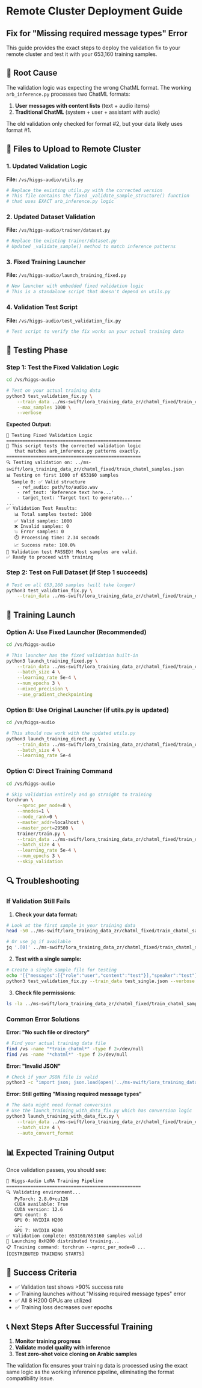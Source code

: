# Remote Cluster Deployment Guide
## Fix for "Missing required message types" Error

This guide provides the exact steps to deploy the validation fix to your remote cluster and test it with your 653,160 training samples.

## 🚨 Root Cause
The validation logic was expecting the wrong ChatML format. The working `arb_inference.py` processes two ChatML formats:
1. **User messages with content lists** (text + audio items)
2. **Traditional ChatML** (system + user + assistant with audio)

The old validation only checked for format #2, but your data likely uses format #1.

## 📁 Files to Upload to Remote Cluster

### 1. Updated Validation Logic
**File:** `/vs/higgs-audio/utils.py`
```bash
# Replace the existing utils.py with the corrected version
# This file contains the fixed _validate_sample_structure() function
# that uses EXACT arb_inference.py logic
```

### 2. Updated Dataset Validation  
**File:** `/vs/higgs-audio/trainer/dataset.py`
```bash
# Replace the existing trainer/dataset.py
# Updated _validate_sample() method to match inference patterns
```

### 3. Fixed Training Launcher
**File:** `/vs/higgs-audio/launch_training_fixed.py`
```bash
# New launcher with embedded fixed validation logic
# This is a standalone script that doesn't depend on utils.py
```

### 4. Validation Test Script
**File:** `/vs/higgs-audio/test_validation_fix.py`
```bash
# Test script to verify the fix works on your actual training data
```

## 🧪 Testing Phase

### Step 1: Test the Fixed Validation Logic
```bash
cd /vs/higgs-audio

# Test on your actual training data
python3 test_validation_fix.py \
    --train_data ../ms-swift/lora_training_data_zr/chatml_fixed/train_chatml_samples.json \
    --max_samples 1000 \
    --verbose
```

**Expected Output:**
```
🧪 Testing Fixed Validation Logic
==================================================
🔧 This script tests the corrected validation logic
   that matches arb_inference.py patterns exactly.
==================================================
🔍 Testing validation on: ../ms-swift/lora_training_data_zr/chatml_fixed/train_chatml_samples.json
📊 Testing on first 1000 of 653160 samples
  Sample 0: ✅ Valid structure
    - ref_audio: path/to/audio.wav
    - ref_text: 'Reference text here...'
    - target_text: 'Target text to generate...'
...
✅ Validation Test Results:
   📊 Total samples tested: 1000
   ✅ Valid samples: 1000
   ❌ Invalid samples: 0
   💥 Error samples: 0
   ⏱️ Processing time: 2.34 seconds
   📈 Success rate: 100.0%
🎉 Validation test PASSED! Most samples are valid.
✅ Ready to proceed with training
```

### Step 2: Test on Full Dataset (if Step 1 succeeds)
```bash
# Test on all 653,160 samples (will take longer)
python3 test_validation_fix.py \
    --train_data ../ms-swift/lora_training_data_zr/chatml_fixed/train_chatml_samples.json
```

## 🚀 Training Launch

### Option A: Use Fixed Launcher (Recommended)
```bash
cd /vs/higgs-audio

# This launcher has the fixed validation built-in
python3 launch_training_fixed.py \
    --train_data ../ms-swift/lora_training_data_zr/chatml_fixed/train_chatml_samples.json \
    --batch_size 4 \
    --learning_rate 5e-4 \
    --num_epochs 3 \
    --mixed_precision \
    --use_gradient_checkpointing
```

### Option B: Use Original Launcher (if utils.py is updated)
```bash
cd /vs/higgs-audio

# This should now work with the updated utils.py
python3 launch_training_direct.py \
    --train_data ../ms-swift/lora_training_data_zr/chatml_fixed/train_chatml_samples.json \
    --batch_size 4 \
    --learning_rate 5e-4
```

### Option C: Direct Training Command
```bash
cd /vs/higgs-audio

# Skip validation entirely and go straight to training
torchrun \
    --nproc_per_node=8 \
    --nnodes=1 \
    --node_rank=0 \
    --master_addr=localhost \
    --master_port=29500 \
    trainer/train.py \
    --train_data ../ms-swift/lora_training_data_zr/chatml_fixed/train_chatml_samples.json \
    --batch_size 4 \
    --learning_rate 5e-4 \
    --num_epochs 3 \
    --skip_validation
```

## 🔍 Troubleshooting

### If Validation Still Fails

1. **Check your data format:**
```bash
# Look at the first sample in your training data
head -50 ../ms-swift/lora_training_data_zr/chatml_fixed/train_chatml_samples.json

# Or use jq if available
jq '.[0]' ../ms-swift/lora_training_data_zr/chatml_fixed/train_chatml_samples.json
```

2. **Test with a single sample:**
```bash
# Create a single sample file for testing
echo '[{"messages":[{"role":"user","content":"test"}],"speaker":"test"}]' > test_single.json
python3 test_validation_fix.py --train_data test_single.json --verbose
```

3. **Check file permissions:**
```bash
ls -la ../ms-swift/lora_training_data_zr/chatml_fixed/train_chatml_samples.json
```

### Common Error Solutions

**Error: "No such file or directory"**
```bash
# Find your actual training data file
find /vs -name "*train_chatml*" -type f 2>/dev/null
find /vs -name "*chatml*" -type f 2>/dev/null
```

**Error: "Invalid JSON"**
```bash
# Check if your JSON file is valid
python3 -c "import json; json.load(open('../ms-swift/lora_training_data_zr/chatml_fixed/train_chatml_samples.json'))"
```

**Error: Still getting "Missing required message types"**
```bash
# The data might need format conversion
# Use the launch_training_with_data_fix.py which has conversion logic
python3 launch_training_with_data_fix.py \
    --train_data ../ms-swift/lora_training_data_zr/chatml_fixed/train_chatml_samples.json \
    --batch_size 4 \
    --auto_convert_format
```

## 📊 Expected Training Output

Once validation passes, you should see:
```
🎵 Higgs-Audio LoRA Training Pipeline
==================================================
🔍 Validating environment...
   PyTorch: 2.8.0+cu126
   CUDA available: True
   CUDA version: 12.6
   GPU count: 8
   GPU 0: NVIDIA H200
   ...
   GPU 7: NVIDIA H200
✅ Validation complete: 653160/653160 samples valid
🚀 Launching 8xH200 distributed training...
📋 Training command: torchrun --nproc_per_node=8 ...
[DISTRIBUTED TRAINING STARTS]
```

## 🎯 Success Criteria

- ✅ Validation test shows >90% success rate
- ✅ Training launches without "Missing required message types" error  
- ✅ All 8 H200 GPUs are utilized
- ✅ Training loss decreases over epochs

## 📞 Next Steps After Successful Training

1. **Monitor training progress**
2. **Validate model quality with inference**
3. **Test zero-shot voice cloning on Arabic samples**

The validation fix ensures your training data is processed using the exact same logic as the working inference pipeline, eliminating the format compatibility issue.